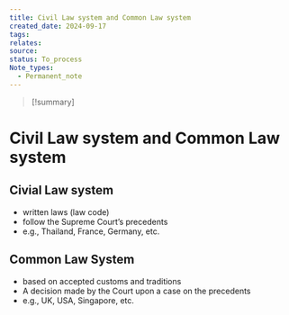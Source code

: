 ```yaml
---
title: Civil Law system and Common Law system
created_date: 2024-09-17
tags: 
relates: 
source: 
status: To_process
Note_types:
  - Permanent_note
---
```

> [!summary]
> 

# Civil Law system and Common Law system

## Civial Law system
- written laws (law code)
- follow the Supreme Court’s precedents
- e.g., Thailand, France, Germany, etc.

## Common Law System
- based on accepted customs and traditions
- A decision made by the Court upon a case on the precedents
- e.g., UK, USA, Singapore, etc.